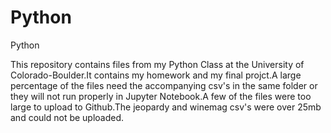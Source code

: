 # Python
Python

This repository contains files from my Python Class at the University of Colorado-Boulder.It contains my homework and my final projct.A large percentage of the files need the accompanying csv's in the same folder or they will not run properly in Jupyter Notebook.A few of the files were too large to upload to Github.The jeopardy and winemag csv's were over 25mb and could not be uploaded.

